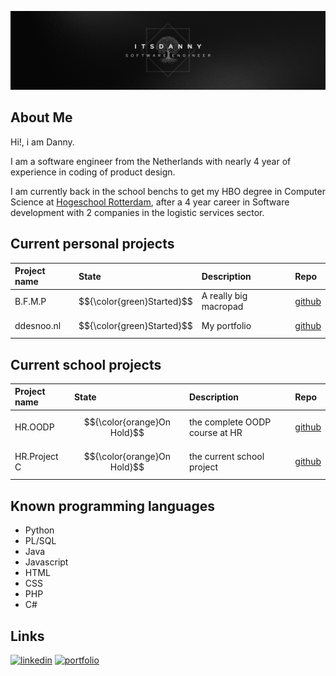 ![ItsADanny GitHub banner](https://github.com/ItsADanny/ItsADanny/blob/main/ItsDannyGithubBanner.png?raw=true)

## About Me
Hi!, i am Danny.

I am a software engineer from the Netherlands with nearly 4 year of experience in coding of product design.

I am currently back in the school benchs to get my HBO degree in Computer Science at [Hogeschool Rotterdam](https://www.hogeschoolrotterdam.nl/opleidingen/bachelor/informatica/voltijd/), after a 4 year career in Software development with 2 companies in the logistic services sector.

## Current personal projects
| Project name | State     | Description                | Repo |
| :-------- | :------- | :------------------------- | :------- |
| B.F.M.P | $${\color{green}Started}$$ | A really big macropad | [github](https://github.com/ItsADanny/BFMP.QMK_Marcopad) |
| ddesnoo.nl | $${\color{green}Started}$$ | My portfolio | [github](https://github.com/ItsADanny/ddesnoo.nl) |

## Current school projects
| Project name | State     | Description                | Repo |
| :-------- | :------- | :------------------------- | :------- |
| HR.OODP | $${\color{orange}On Hold}$$ | the complete OODP course at HR | [github](https://github.com/ItsADanny/HR.OODP) |
| HR.Project C | $${\color{orange}On Hold}$$ | the current school project | [github](#) |

## Known programming languages

- Python
- PL/SQL
- Java
- Javascript
- HTML
- CSS
- PHP
- C#

## Links
[![linkedin](https://img.shields.io/badge/linkedin-0A66C2?style=for-the-badge&logo=linkedin&logoColor=white)](https://www.linkedin.com/in/ddesnoo/)
[![portfolio](https://img.shields.io/badge/my_portfolio-000?style=for-the-badge&logo=ko-fi&logoColor=white)](https://ddesnoo.nl)
